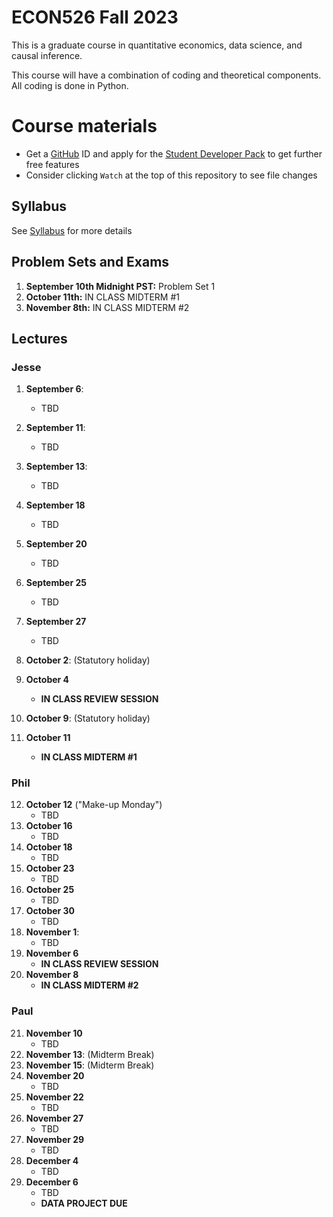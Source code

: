 # ECON526 Fall 2023

This is a graduate course in quantitative economics, data science, and causal inference.


This course will have a combination of coding and theoretical components.  All coding is done in Python.

# Course materials
- Get a [GitHub](www.github.com) ID and apply for the [Student Developer Pack](https://education.github.com/pack) to get further free features
- Consider clicking `Watch` at the top of this repository to see file changes

## Syllabus
See [Syllabus](syllabus.md) for more details

## Problem Sets and Exams
1. **September 10th Midnight PST:** Problem Set 1
2. **October 11th:** IN CLASS MIDTERM #1
3. **November 8th:** IN CLASS MIDTERM #2

## Lectures

### Jesse

1. **September 6**:
    - TBD
2. **September 11**: 
   - TBD
3. **September 13**: 
   - TBD
4. **September 18**
   - TBD
5. **September 20**
   - TBD
6. **September 25**
   -  TBD
7. **September 27**
    - TBD
8. **October 2**: (Statutory holiday)
9. **October 4** 
    - **IN CLASS REVIEW SESSION**
10. **October 9**: (Statutory holiday)

11. **October 11** 
    - **IN CLASS MIDTERM #1**

### Phil

12. **October 12** ("Make-up Monday")
    - TBD
13. **October 16**
    - TBD
14. **October 18**
    - TBD
15. **October 23**
    - TBD
16. **October 25**
    - TBD
17. **October 30**
    - TBD
18. **November 1**: 
    - TBD
19. **November 6**
    - **IN CLASS REVIEW SESSION**
20. **November 8**
    - **IN CLASS MIDTERM #2**

### Paul

21. **November 10**
    - TBD
22. **November 13**: (Midterm Break)
23. **November 15**: (Midterm Break)
24. **November 20**
    - TBD
25. **November 22**
    - TBD
26. **November 27**
    - TBD
27. **November 29**
    - TBD
28. **December 4**
    - TBD
29. **December 6**
    - TBD
    - **DATA PROJECT DUE**
